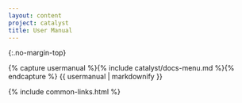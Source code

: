 ```yaml
---
layout: content
project: catalyst
title: User Manual
---
```


{:.no-margin-top}
<div id="docs-index">
{% capture usermanual %}{% include catalyst/docs-menu.md %}{% endcapture %}
{{ usermanual | markdownify }}
</div>

{% include common-links.html %}